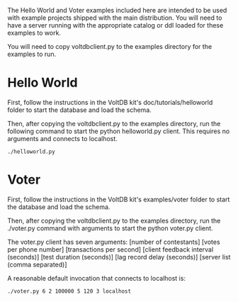 The Hello World and Voter examples included here are intended to
be used with example projects shipped with the main distribution.
You will need to have a server running with the appropriate catalog
or ddl loaded for these examples to work.

You will need to copy voltdbclient.py to the examples directory for
the examples to run.

# Hello World

First, follow the instructions in the VoltDB kit's doc/tutorials/helloworld
folder to start the database and load the schema.

Then, after copying the voltdbclient.py to the examples directory, run the
following command to start the python helloworld.py client.  This requires
no arguments and connects to localhost.

    ./helloworld.py

# Voter

First, follow the instructions in the VoltDB kit's examples/voter
folder to start the database and load the schema.

Then, after copying the voltdbclient.py to the examples directory, run the
./voter.py command with arguments to start the python voter.py client.

The voter.py client has seven arguments:
    [number of contestants]
    [votes per phone number]
    [transactions per second]
    [client feedback interval (seconds)]
    [test duration (seconds)]
    [lag record delay (seconds)]
    [server list (comma separated)]

A reasonable default invocation that connects to localhost is:

    ./voter.py 6 2 100000 5 120 3 localhost
